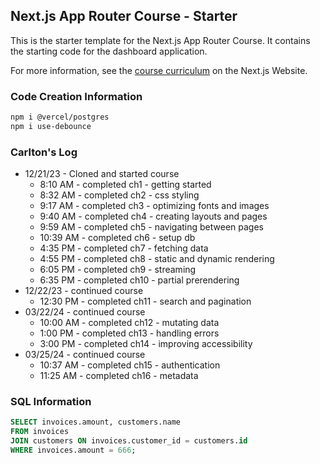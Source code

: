 ## Next.js App Router Course - Starter

This is the starter template for the Next.js App Router Course. It contains the starting code for the dashboard application.

For more information, see the [course curriculum](https://nextjs.org/learn) on the Next.js Website.

### Code Creation Information

```bash
npm i @vercel/postgres
npm i use-debounce
```

### Carlton's Log

- 12/21/23 - Cloned and started course
  - 8:10 AM - completed ch1 - getting started
  - 8:32 AM - completed ch2 - css styling
  - 9:17 AM - completed ch3 - optimizing fonts and images
  - 9:40 AM - completed ch4 - creating layouts and pages
  - 9:59 AM - completed ch5 - navigating between pages
  - 10:39 AM - completed ch6 - setup db
  - 4:35 PM - completed ch7 - fetching data
  - 4:55 PM - completed ch8 - static and dynamic rendering
  - 6:05 PM - completed ch9 - streaming
  - 6:35 PM - completed ch10 - partial prerendering
- 12/22/23 - continued course
  - 12:30 PM - completed ch11 - search and pagination
- 03/22/24 - continued course
  - 10:00 AM - completed ch12 - mutating data
  - 1:00 PM - completed ch13 - handling errors
  - 3:00 PM - completed ch14 - improving accessibility
- 03/25/24 - continued course
  - 10:37 AM - completed ch15 - authentication
  - 11:25 AM - completed ch16 - metadata

### SQL Information

```sql
SELECT invoices.amount, customers.name
FROM invoices
JOIN customers ON invoices.customer_id = customers.id
WHERE invoices.amount = 666;
```
